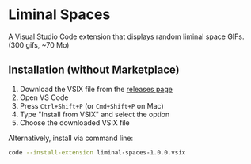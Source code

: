 # Liminal Spaces

A Visual Studio Code extension that displays random liminal space GIFs. (300 gifs, ~70 Mo)


## Installation (without Marketplace)

1. Download the VSIX file from the [releases page](https://github.com/shane-donnelly/liminal-spaces/releases)
2. Open VS Code
3. Press `Ctrl+Shift+P` (or `Cmd+Shift+P` on Mac)
4. Type "Install from VSIX" and select the option
5. Choose the downloaded VSIX file

Alternatively, install via command line:
```bash
code --install-extension liminal-spaces-1.0.0.vsix
```